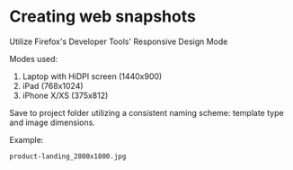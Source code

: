 # Creating web snapshots

Utilize Firefox's Developer Tools' Responsive Design Mode

Modes used:

1. Laptop with HiDPI screen (1440x900)
2. iPad (768x1024)
3. iPhone X/XS (375x812)

Save to project folder utilizing a consistent naming scheme: template type and image dimensions.

Example:

`product-landing_2800x1800.jpg`